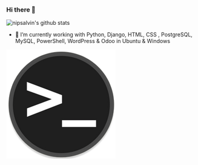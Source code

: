### Hi there 👋

![nipsalvin's github stats](https://github-readme-stats.vercel.app/api?username=nipsalvin&count_private=true&show_icons=true&theme=synthwave)

<!--
**nipsalvin/nipsalvin** is a ✨ _special_ ✨ repository because its `README.md` (this file) appears on your GitHub profile.

Here are some ideas to get you started:
-->

- 🔭 I’m currently working with Python, Django, HTML, CSS , PostgreSQL, MySQL, PowerShell, WordPress & Odoo in Ubuntu & Windows

![nipsalvin](https://raw.githubusercontent.com/github/explore/80688e429a7d4ef2fca1e82350fe8e3517d3494d/topics/terminal/terminal.png)
